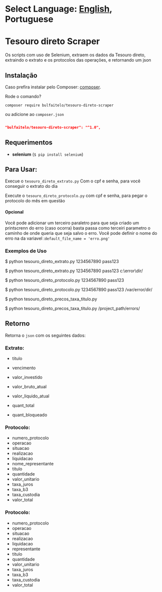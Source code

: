 Select Language: [English](https://github.com/bulfaitelo/Tesouro-Direto-Scraper/blob/master/README.md), **Portuguese**
========
# Tesouro direto Scraper  

Os scripts com uso de Selenium, extraem os dados da Tesouro direto, extraindo o extrato e os protocolos das operações, e retornando um json

## Instalação  

Caso prefira instalar pelo Composer: [composer](http://getcomposer.org/download/).

Rode o comando? 

```
composer require bulfaitelo/tesouro-direto-scraper

```
ou adicione ao `composer.json`

```json

"bulfaitelo/tesouro-direto-scraper": "^1.0",

```

## Requerimentos
  

- **selenium** (`$ pip install selenium`)
 

## Para Usar:
 

Execue o  `tesouro_direto_extrato.py` Com o cpf e senha, para você conseguir o extrato do dia

Execute o `tesouro_direto_protocolo.py` com cpf e senha, para pegar o protocolo do mês em questão

#### Opcional
Você pode adicionar um terceiro paraletro para que seja criado um printscrenn do erro (caso ocorra) basta passa como terceiri parametro o caminho de onde queria que seja salvo o erro. Você pode definir o nome do erro na da variavel :`default_file_name = 'erro.png'`

### Exemplos de Uso  

$ python tesouro_direto_extrato.py 1234567890 pass123

$ python tesouro_direto_extrato.py 1234567890 pass123 c:\error\dir/

$ python tesouro_direto_protocolo.py 1234567890 pass123

$ python tesouro_direto_protocolo.py 1234567890 pass123 /var/error/dir/

$ python tesouro_direto_precos_taxa_titulo.py

$ python tesouro_direto_precos_taxa_titulo.py /project_path/errors/ 

## Retorno  

Retorna o `json` com os seguintes dados:

### Extrato:  

- titulo

  

- vencimento
- valor_investido
- valor_bruto_atual
- valor_liquido_atual
- quant_total
- quant_bloqueado
  

### Protocolo:
- numero_protocolo
- operacao
- situacao
- realizacao
- liquidacao
- nome_representante
- titulo
- quantidade
- valor_unitario
- taxa_juros
- taxa_b3
- taxa_custodia
- valor_total
  

### Protocolo:
- numero_protocolo
- operacao
- situacao
- realizacao
- liquidacao
- representante
- titulo
- quantidade
- valor_unitario
- taxa_juros
- taxa_b3
- taxa_custodia
- valor_total
